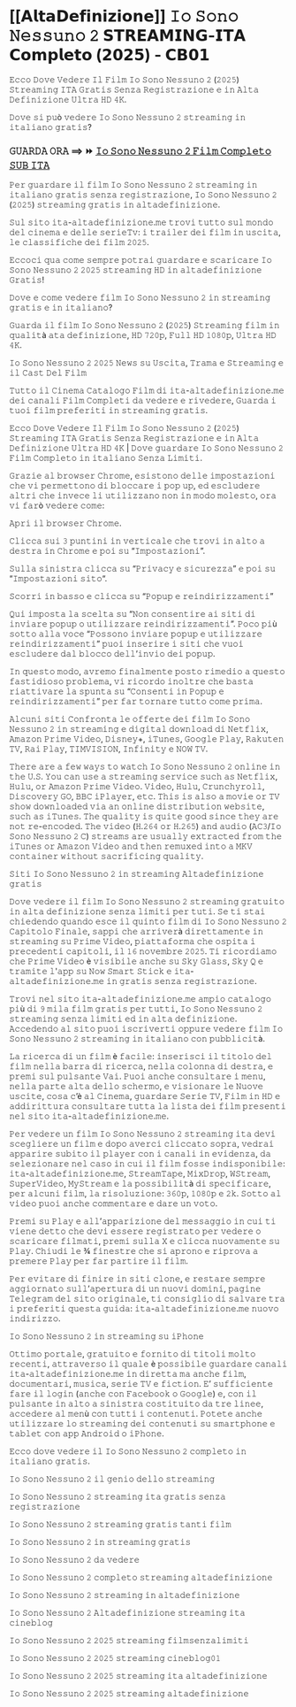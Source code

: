 # [[𝗔𝗹𝘁𝗮𝗗𝗲𝗳𝗶𝗻𝗶𝘇𝗶𝗼𝗻𝗲]] 𝙸𝚘 𝚂𝚘𝚗𝚘 𝙽𝚎𝚜𝚜𝚞𝚗𝚘 𝟸 𝗦𝗧𝗥𝗘𝗔𝗠𝗜𝗡𝗚-𝗜𝗧𝗔 𝗖𝗼𝗺𝗽𝗹𝗲𝘁𝗼 (𝟮𝟬𝟮𝟱) - 𝗖𝗕𝟬𝟭

𝙴𝚌𝚌𝚘 𝙳𝚘𝚟𝚎 𝚅𝚎𝚍𝚎𝚛𝚎 𝙸𝚕 𝙵𝚒𝚕𝚖 𝙸𝚘 𝚂𝚘𝚗𝚘 𝙽𝚎𝚜𝚜𝚞𝚗𝚘 𝟸 (𝟸𝟶𝟸𝟻) 𝚂𝚝𝚛𝚎𝚊𝚖𝚒𝚗𝚐 𝙸𝚃𝙰 𝙶𝚛𝚊𝚝𝚒𝚜 𝚂𝚎𝚗𝚣𝚊 𝚁𝚎𝚐𝚒𝚜𝚝𝚛𝚊𝚣𝚒𝚘𝚗𝚎 𝚎 𝚒𝚗 𝙰𝚕𝚝𝚊 𝙳𝚎𝚏𝚒𝚗𝚒𝚣𝚒𝚘𝚗𝚎 𝚄𝚕𝚝𝚛𝚊 𝙷𝙳 𝟺𝙺.

𝙳𝚘𝚟𝚎 𝚜𝚒 𝚙𝚞ò 𝚟𝚎𝚍𝚎𝚛𝚎 𝙸𝚘 𝚂𝚘𝚗𝚘 𝙽𝚎𝚜𝚜𝚞𝚗𝚘 𝟸 𝚜𝚝𝚛𝚎𝚊𝚖𝚒𝚗𝚐 𝚒𝚗 𝚒𝚝𝚊𝚕𝚒𝚊𝚗𝚘 𝚐𝚛𝚊𝚝𝚒𝚜?

### 𝙶𝚄𝙰𝚁𝙳𝙰 𝙾𝚁𝙰 ⟹ ⏩ [𝙸𝚘 𝚂𝚘𝚗𝚘 𝙽𝚎𝚜𝚜𝚞𝚗𝚘 𝟸 𝙵𝚒𝚕𝚖 𝙲𝚘𝚖𝚙𝚕𝚎𝚝𝚘 𝚂𝚄𝙱 𝙸𝚃𝙰](https://tinyurl.com/4e2mywe8)

𝙿𝚎𝚛 𝚐𝚞𝚊𝚛𝚍𝚊𝚛𝚎 𝚒𝚕 𝚏𝚒𝚕𝚖 𝙸𝚘 𝚂𝚘𝚗𝚘 𝙽𝚎𝚜𝚜𝚞𝚗𝚘 𝟸 𝚜𝚝𝚛𝚎𝚊𝚖𝚒𝚗𝚐 𝚒𝚗 𝚒𝚝𝚊𝚕𝚒𝚊𝚗𝚘 𝚐𝚛𝚊𝚝𝚒𝚜 𝚜𝚎𝚗𝚣𝚊 𝚛𝚎𝚐𝚒𝚜𝚝𝚛𝚊𝚣𝚒𝚘𝚗𝚎, 𝙸𝚘 𝚂𝚘𝚗𝚘 𝙽𝚎𝚜𝚜𝚞𝚗𝚘 𝟸 (𝟸𝟶𝟸𝟻) 𝚜𝚝𝚛𝚎𝚊𝚖𝚒𝚗𝚐 𝚐𝚛𝚊𝚝𝚒𝚜 𝚒𝚗 𝚊𝚕𝚝𝚊𝚍𝚎𝚏𝚒𝚗𝚒𝚣𝚒𝚘𝚗𝚎.

𝚂𝚞𝚕 𝚜𝚒𝚝𝚘 𝚒𝚝𝚊-𝚊𝚕𝚝𝚊𝚍𝚎𝚏𝚒𝚗𝚒𝚣𝚒𝚘𝚗𝚎.𝚖𝚎 𝚝𝚛𝚘𝚟𝚒 𝚝𝚞𝚝𝚝𝚘 𝚜𝚞𝚕 𝚖𝚘𝚗𝚍𝚘 𝚍𝚎𝚕 𝚌𝚒𝚗𝚎𝚖𝚊 𝚎 𝚍𝚎𝚕𝚕𝚎 𝚜𝚎𝚛𝚒𝚎𝚃𝚟: 𝚒 𝚝𝚛𝚊𝚒𝚕𝚎𝚛 𝚍𝚎𝚒 𝚏𝚒𝚕𝚖 𝚒𝚗 𝚞𝚜𝚌𝚒𝚝𝚊, 𝚕𝚎 𝚌𝚕𝚊𝚜𝚜𝚒𝚏𝚒𝚌𝚑𝚎 𝚍𝚎𝚒 𝚏𝚒𝚕𝚖 𝟸𝟶𝟸𝟻.

𝙴𝚌𝚌𝚘𝚌𝚒 𝚚𝚞𝚊 𝚌𝚘𝚖𝚎 𝚜𝚎𝚖𝚙𝚛𝚎 𝚙𝚘𝚝𝚛𝚊𝚒 𝚐𝚞𝚊𝚛𝚍𝚊𝚛𝚎 𝚎 𝚜𝚌𝚊𝚛𝚒𝚌𝚊𝚛𝚎 𝙸𝚘 𝚂𝚘𝚗𝚘 𝙽𝚎𝚜𝚜𝚞𝚗𝚘 𝟸 𝟸𝟶𝟸𝟻 𝚜𝚝𝚛𝚎𝚊𝚖𝚒𝚗𝚐 𝙷𝙳 𝚒𝚗 𝚊𝚕𝚝𝚊𝚍𝚎𝚏𝚒𝚗𝚒𝚣𝚒𝚘𝚗𝚎 𝙶𝚛𝚊𝚝𝚒𝚜!

𝙳𝚘𝚟𝚎 𝚎 𝚌𝚘𝚖𝚎 𝚟𝚎𝚍𝚎𝚛𝚎 𝚏𝚒𝚕𝚖 𝙸𝚘 𝚂𝚘𝚗𝚘 𝙽𝚎𝚜𝚜𝚞𝚗𝚘 𝟸 𝚒𝚗 𝚜𝚝𝚛𝚎𝚊𝚖𝚒𝚗𝚐 𝚐𝚛𝚊𝚝𝚒𝚜 𝚎 𝚒𝚗 𝚒𝚝𝚊𝚕𝚒𝚊𝚗𝚘?

𝙶𝚞𝚊𝚛𝚍𝚊 𝚒𝚕 𝚏𝚒𝚕𝚖 𝙸𝚘 𝚂𝚘𝚗𝚘 𝙽𝚎𝚜𝚜𝚞𝚗𝚘 𝟸 (𝟸𝟶𝟸𝟻) 𝚂𝚝𝚛𝚎𝚊𝚖𝚒𝚗𝚐 𝚏𝚒𝚕𝚖 𝚒𝚗 𝚚𝚞𝚊𝚕𝚒𝚝à 𝚊𝚝𝚊 𝚍𝚎𝚏𝚒𝚗𝚒𝚣𝚒𝚘𝚗𝚎, 𝙷𝙳 𝟽𝟸𝟶𝚙, 𝙵𝚞𝚕𝚕 𝙷𝙳 𝟷𝟶𝟾𝟶𝚙, 𝚄𝚕𝚝𝚛𝚊 𝙷𝙳 𝟺𝙺.

𝙸𝚘 𝚂𝚘𝚗𝚘 𝙽𝚎𝚜𝚜𝚞𝚗𝚘 𝟸 𝟸𝟶𝟸𝟻 𝙽𝚎𝚠𝚜 𝚜𝚞 𝚄𝚜𝚌𝚒𝚝𝚊, 𝚃𝚛𝚊𝚖𝚊 𝚎 𝚂𝚝𝚛𝚎𝚊𝚖𝚒𝚗𝚐 𝚎 𝚒𝚕 𝙲𝚊𝚜𝚝 𝙳𝚎𝚕 𝙵𝚒𝚕𝚖

𝚃𝚞𝚝𝚝𝚘 𝚒𝚕 𝙲𝚒𝚗𝚎𝚖𝚊 𝙲𝚊𝚝𝚊𝚕𝚘𝚐𝚘 𝙵𝚒𝚕𝚖 𝚍𝚒 𝚒𝚝𝚊-𝚊𝚕𝚝𝚊𝚍𝚎𝚏𝚒𝚗𝚒𝚣𝚒𝚘𝚗𝚎.𝚖𝚎 𝚍𝚎𝚒 𝚌𝚊𝚗𝚊𝚕𝚒 𝙵𝚒𝚕𝚖 𝙲𝚘𝚖𝚙𝚕𝚎𝚝𝚒 𝚍𝚊 𝚟𝚎𝚍𝚎𝚛𝚎 𝚎 𝚛𝚒𝚟𝚎𝚍𝚎𝚛𝚎, 𝙶𝚞𝚊𝚛𝚍𝚊 𝚒 𝚝𝚞𝚘𝚒 𝚏𝚒𝚕𝚖 𝚙𝚛𝚎𝚏𝚎𝚛𝚒𝚝𝚒 𝚒𝚗 𝚜𝚝𝚛𝚎𝚊𝚖𝚒𝚗𝚐 𝚐𝚛𝚊𝚝𝚒𝚜.

𝙴𝚌𝚌𝚘 𝙳𝚘𝚟𝚎 𝚅𝚎𝚍𝚎𝚛𝚎 𝙸𝚕 𝙵𝚒𝚕𝚖 𝙸𝚘 𝚂𝚘𝚗𝚘 𝙽𝚎𝚜𝚜𝚞𝚗𝚘 𝟸 (𝟸𝟶𝟸𝟻) 𝚂𝚝𝚛𝚎𝚊𝚖𝚒𝚗𝚐 𝙸𝚃𝙰 𝙶𝚛𝚊𝚝𝚒𝚜 𝚂𝚎𝚗𝚣𝚊 𝚁𝚎𝚐𝚒𝚜𝚝𝚛𝚊𝚣𝚒𝚘𝚗𝚎 𝚎 𝚒𝚗 𝙰𝚕𝚝𝚊 𝙳𝚎𝚏𝚒𝚗𝚒𝚣𝚒𝚘𝚗𝚎 𝚄𝚕𝚝𝚛𝚊 𝙷𝙳 𝟺𝙺 | 𝙳𝚘𝚟𝚎 𝚐𝚞𝚊𝚛𝚍𝚊𝚛𝚎 𝙸𝚘 𝚂𝚘𝚗𝚘 𝙽𝚎𝚜𝚜𝚞𝚗𝚘 𝟸 𝙵𝚒𝚕𝚖 𝙲𝚘𝚖𝚙𝚕𝚎𝚝𝚘 𝚒𝚗 𝚒𝚝𝚊𝚕𝚒𝚊𝚗𝚘 𝚂𝚎𝚗𝚣𝚊 𝙻𝚒𝚖𝚒𝚝𝚒.

𝙶𝚛𝚊𝚣𝚒𝚎 𝚊𝚕 𝚋𝚛𝚘𝚠𝚜𝚎𝚛 𝙲𝚑𝚛𝚘𝚖𝚎, 𝚎𝚜𝚒𝚜𝚝𝚘𝚗𝚘 𝚍𝚎𝚕𝚕𝚎 𝚒𝚖𝚙𝚘𝚜𝚝𝚊𝚣𝚒𝚘𝚗𝚒 𝚌𝚑𝚎 𝚟𝚒 𝚙𝚎𝚛𝚖𝚎𝚝𝚝𝚘𝚗𝚘 𝚍𝚒 𝚋𝚕𝚘𝚌𝚌𝚊𝚛𝚎 𝚒 𝚙𝚘𝚙 𝚞𝚙, 𝚎𝚍 𝚎𝚜𝚌𝚕𝚞𝚍𝚎𝚛𝚎 𝚊𝚕𝚝𝚛𝚒 𝚌𝚑𝚎 𝚒𝚗𝚟𝚎𝚌𝚎 𝚕𝚒 𝚞𝚝𝚒𝚕𝚒𝚣𝚣𝚊𝚗𝚘 𝚗𝚘𝚗 𝚒𝚗 𝚖𝚘𝚍𝚘 𝚖𝚘𝚕𝚎𝚜𝚝𝚘, 𝚘𝚛𝚊 𝚟𝚒 𝚏𝚊𝚛ò 𝚟𝚎𝚍𝚎𝚛𝚎 𝚌𝚘𝚖𝚎:

𝙰𝚙𝚛𝚒 𝚒𝚕 𝚋𝚛𝚘𝚠𝚜𝚎𝚛 𝙲𝚑𝚛𝚘𝚖𝚎.

𝙲𝚕𝚒𝚌𝚌𝚊 𝚜𝚞𝚒 𝟹 𝚙𝚞𝚗𝚝𝚒𝚗𝚒 𝚒𝚗 𝚟𝚎𝚛𝚝𝚒𝚌𝚊𝚕𝚎 𝚌𝚑𝚎 𝚝𝚛𝚘𝚟𝚒 𝚒𝚗 𝚊𝚕𝚝𝚘 𝚊 𝚍𝚎𝚜𝚝𝚛𝚊 𝚒𝚗 𝙲𝚑𝚛𝚘𝚖𝚎 𝚎 𝚙𝚘𝚒 𝚜𝚞 “𝙸𝚖𝚙𝚘𝚜𝚝𝚊𝚣𝚒𝚘𝚗𝚒”.

𝚂𝚞𝚕𝚕𝚊 𝚜𝚒𝚗𝚒𝚜𝚝𝚛𝚊 𝚌𝚕𝚒𝚌𝚌𝚊 𝚜𝚞 “𝙿𝚛𝚒𝚟𝚊𝚌𝚢 𝚎 𝚜𝚒𝚌𝚞𝚛𝚎𝚣𝚣𝚊” 𝚎 𝚙𝚘𝚒 𝚜𝚞 “𝙸𝚖𝚙𝚘𝚜𝚝𝚊𝚣𝚒𝚘𝚗𝚒 𝚜𝚒𝚝𝚘“.

𝚂𝚌𝚘𝚛𝚛𝚒 𝚒𝚗 𝚋𝚊𝚜𝚜𝚘 𝚎 𝚌𝚕𝚒𝚌𝚌𝚊 𝚜𝚞 “𝙿𝚘𝚙𝚞𝚙 𝚎 𝚛𝚎𝚒𝚗𝚍𝚒𝚛𝚒𝚣𝚣𝚊𝚖𝚎𝚗𝚝𝚒”

𝚀𝚞𝚒 𝚒𝚖𝚙𝚘𝚜𝚝𝚊 𝚕𝚊 𝚜𝚌𝚎𝚕𝚝𝚊 𝚜𝚞 “𝙽𝚘𝚗 𝚌𝚘𝚗𝚜𝚎𝚗𝚝𝚒𝚛𝚎 𝚊𝚒 𝚜𝚒𝚝𝚒 𝚍𝚒 𝚒𝚗𝚟𝚒𝚊𝚛𝚎 𝚙𝚘𝚙𝚞𝚙 𝚘 𝚞𝚝𝚒𝚕𝚒𝚣𝚣𝚊𝚛𝚎 𝚛𝚎𝚒𝚗𝚍𝚒𝚛𝚒𝚣𝚣𝚊𝚖𝚎𝚗𝚝𝚒”. 𝙿𝚘𝚌𝚘 𝚙𝚒ù 𝚜𝚘𝚝𝚝𝚘 𝚊𝚕𝚕𝚊 𝚟𝚘𝚌𝚎 “𝙿𝚘𝚜𝚜𝚘𝚗𝚘 𝚒𝚗𝚟𝚒𝚊𝚛𝚎 𝚙𝚘𝚙𝚞𝚙 𝚎 𝚞𝚝𝚒𝚕𝚒𝚣𝚣𝚊𝚛𝚎 𝚛𝚎𝚒𝚗𝚍𝚒𝚛𝚒𝚣𝚣𝚊𝚖𝚎𝚗𝚝𝚒” 𝚙𝚞𝚘𝚒 𝚒𝚗𝚜𝚎𝚛𝚒𝚛𝚎 𝚒 𝚜𝚒𝚝𝚒 𝚌𝚑𝚎 𝚟𝚞𝚘𝚒 𝚎𝚜𝚌𝚕𝚞𝚍𝚎𝚛𝚎 𝚍𝚊𝚕 𝚋𝚕𝚘𝚌𝚌𝚘 𝚍𝚎𝚕𝚕’𝚒𝚗𝚟𝚒𝚘 𝚍𝚎𝚒 𝚙𝚘𝚙𝚞𝚙.

𝙸𝚗 𝚚𝚞𝚎𝚜𝚝𝚘 𝚖𝚘𝚍𝚘, 𝚊𝚟𝚛𝚎𝚖𝚘 𝚏𝚒𝚗𝚊𝚕𝚖𝚎𝚗𝚝𝚎 𝚙𝚘𝚜𝚝𝚘 𝚛𝚒𝚖𝚎𝚍𝚒𝚘 𝚊 𝚚𝚞𝚎𝚜𝚝𝚘 𝚏𝚊𝚜𝚝𝚒𝚍𝚒𝚘𝚜𝚘 𝚙𝚛𝚘𝚋𝚕𝚎𝚖𝚊, 𝚟𝚒 𝚛𝚒𝚌𝚘𝚛𝚍𝚘 𝚒𝚗𝚘𝚕𝚝𝚛𝚎 𝚌𝚑𝚎 𝚋𝚊𝚜𝚝𝚊 𝚛𝚒𝚊𝚝𝚝𝚒𝚟𝚊𝚛𝚎 𝚕𝚊 𝚜𝚙𝚞𝚗𝚝𝚊 𝚜𝚞 “𝙲𝚘𝚗𝚜𝚎𝚗𝚝𝚒 𝚒𝚗 𝙿𝚘𝚙𝚞𝚙 𝚎 𝚛𝚎𝚒𝚗𝚍𝚒𝚛𝚒𝚣𝚣𝚊𝚖𝚎𝚗𝚝𝚒” 𝚙𝚎𝚛 𝚏𝚊𝚛 𝚝𝚘𝚛𝚗𝚊𝚛𝚎 𝚝𝚞𝚝𝚝𝚘 𝚌𝚘𝚖𝚎 𝚙𝚛𝚒𝚖𝚊.

𝙰𝚕𝚌𝚞𝚗𝚒 𝚜𝚒𝚝𝚒 𝙲𝚘𝚗𝚏𝚛𝚘𝚗𝚝𝚊 𝚕𝚎 𝚘𝚏𝚏𝚎𝚛𝚝𝚎 𝚍𝚎𝚒 𝚏𝚒𝚕𝚖 𝙸𝚘 𝚂𝚘𝚗𝚘 𝙽𝚎𝚜𝚜𝚞𝚗𝚘 𝟸 𝚒𝚗 𝚜𝚝𝚛𝚎𝚊𝚖𝚒𝚗𝚐 𝚎 𝚍𝚒𝚐𝚒𝚝𝚊𝚕 𝚍𝚘𝚠𝚗𝚕𝚘𝚊𝚍 𝚍𝚒 𝙽𝚎𝚝𝚏𝚕𝚒𝚡, 𝙰𝚖𝚊𝚣𝚘𝚗 𝙿𝚛𝚒𝚖𝚎 𝚅𝚒𝚍𝚎𝚘, 𝙳𝚒𝚜𝚗𝚎𝚢+, 𝚒𝚃𝚞𝚗𝚎𝚜, 𝙶𝚘𝚘𝚐𝚕𝚎 𝙿𝚕𝚊𝚢, 𝚁𝚊𝚔𝚞𝚝𝚎𝚗 𝚃𝚅, 𝚁𝚊𝚒 𝙿𝚕𝚊𝚢, 𝚃𝙸𝙼𝚅𝙸𝚂𝙸𝙾𝙽, 𝙸𝚗𝚏𝚒𝚗𝚒𝚝𝚢 𝚎 𝙽𝙾𝚆 𝚃𝚅.

𝚃𝚑𝚎𝚛𝚎 𝚊𝚛𝚎 𝚊 𝚏𝚎𝚠 𝚠𝚊𝚢𝚜 𝚝𝚘 𝚠𝚊𝚝𝚌𝚑 𝙸𝚘 𝚂𝚘𝚗𝚘 𝙽𝚎𝚜𝚜𝚞𝚗𝚘 𝟸 𝚘𝚗𝚕𝚒𝚗𝚎 𝚒𝚗 𝚝𝚑𝚎 𝚄.𝚂. 𝚈𝚘𝚞 𝚌𝚊𝚗 𝚞𝚜𝚎 𝚊 𝚜𝚝𝚛𝚎𝚊𝚖𝚒𝚗𝚐 𝚜𝚎𝚛𝚟𝚒𝚌𝚎 𝚜𝚞𝚌𝚑 𝚊𝚜 𝙽𝚎𝚝𝚏𝚕𝚒𝚡, 𝙷𝚞𝚕𝚞, 𝚘𝚛 𝙰𝚖𝚊𝚣𝚘𝚗 𝙿𝚛𝚒𝚖𝚎 𝚅𝚒𝚍𝚎𝚘. 𝚅𝚒𝚍𝚎𝚘, 𝙷𝚞𝚕𝚞, 𝙲𝚛𝚞𝚗𝚌𝚑𝚢𝚛𝚘𝚕𝚕, 𝙳𝚒𝚜𝚌𝚘𝚟𝚎𝚛𝚢 𝙶𝙾, 𝙱𝙱𝙲 𝚒𝙿𝚕𝚊𝚢𝚎𝚛, 𝚎𝚝𝚌. 𝚃𝚑𝚒𝚜 𝚒𝚜 𝚊𝚕𝚜𝚘 𝚊 𝚖𝚘𝚟𝚒𝚎 𝚘𝚛 𝚃𝚅 𝚜𝚑𝚘𝚠 𝚍𝚘𝚠𝚗𝚕𝚘𝚊𝚍𝚎𝚍 𝚟𝚒𝚊 𝚊𝚗 𝚘𝚗𝚕𝚒𝚗𝚎 𝚍𝚒𝚜𝚝𝚛𝚒𝚋𝚞𝚝𝚒𝚘𝚗 𝚠𝚎𝚋𝚜𝚒𝚝𝚎, 𝚜𝚞𝚌𝚑 𝚊𝚜 𝚒𝚃𝚞𝚗𝚎𝚜. 𝚃𝚑𝚎 𝚚𝚞𝚊𝚕𝚒𝚝𝚢 𝚒𝚜 𝚚𝚞𝚒𝚝𝚎 𝚐𝚘𝚘𝚍 𝚜𝚒𝚗𝚌𝚎 𝚝𝚑𝚎𝚢 𝚊𝚛𝚎 𝚗𝚘𝚝 𝚛𝚎-𝚎𝚗𝚌𝚘𝚍𝚎𝚍. 𝚃𝚑𝚎 𝚟𝚒𝚍𝚎𝚘 (𝙷.𝟸𝟼𝟺 𝚘𝚛 𝙷.𝟸𝟼𝟻) 𝚊𝚗𝚍 𝚊𝚞𝚍𝚒𝚘 (𝙰𝙲𝟹/𝙸𝚘 𝚂𝚘𝚗𝚘 𝙽𝚎𝚜𝚜𝚞𝚗𝚘 𝟸 𝙲) 𝚜𝚝𝚛𝚎𝚊𝚖𝚜 𝚊𝚛𝚎 𝚞𝚜𝚞𝚊𝚕𝚕𝚢 𝚎𝚡𝚝𝚛𝚊𝚌𝚝𝚎𝚍 𝚏𝚛𝚘𝚖 𝚝𝚑𝚎 𝚒𝚃𝚞𝚗𝚎𝚜 𝚘𝚛 𝙰𝚖𝚊𝚣𝚘𝚗 𝚅𝚒𝚍𝚎𝚘 𝚊𝚗𝚍 𝚝𝚑𝚎𝚗 𝚛𝚎𝚖𝚞𝚡𝚎𝚍 𝚒𝚗𝚝𝚘 𝚊 𝙼𝙺𝚅 𝚌𝚘𝚗𝚝𝚊𝚒𝚗𝚎𝚛 𝚠𝚒𝚝𝚑𝚘𝚞𝚝 𝚜𝚊𝚌𝚛𝚒𝚏𝚒𝚌𝚒𝚗𝚐 𝚚𝚞𝚊𝚕𝚒𝚝𝚢.

𝚂𝚒𝚝𝚒 𝙸𝚘 𝚂𝚘𝚗𝚘 𝙽𝚎𝚜𝚜𝚞𝚗𝚘 𝟸 𝚒𝚗 𝚜𝚝𝚛𝚎𝚊𝚖𝚒𝚗𝚐 𝙰𝚕𝚝𝚊𝚍𝚎𝚏𝚒𝚗𝚒𝚣𝚒𝚘𝚗𝚎 𝚐𝚛𝚊𝚝𝚒𝚜

𝙳𝚘𝚟𝚎 𝚟𝚎𝚍𝚎𝚛𝚎 𝚒𝚕 𝚏𝚒𝚕𝚖 𝙸𝚘 𝚂𝚘𝚗𝚘 𝙽𝚎𝚜𝚜𝚞𝚗𝚘 𝟸 𝚜𝚝𝚛𝚎𝚊𝚖𝚒𝚗𝚐 𝚐𝚛𝚊𝚝𝚞𝚒𝚝𝚘 𝚒𝚗 𝚊𝚕𝚝𝚊 𝚍𝚎𝚏𝚒𝚗𝚒𝚣𝚒𝚘𝚗𝚎 𝚜𝚎𝚗𝚣𝚊 𝚕𝚒𝚖𝚒𝚝𝚒 𝚙𝚎𝚛 𝚝𝚞𝚝𝚒. 𝚂𝚎 𝚝𝚒 𝚜𝚝𝚊𝚒 𝚌𝚑𝚒𝚎𝚍𝚎𝚗𝚍𝚘 𝚚𝚞𝚊𝚗𝚍𝚘 𝚎𝚜𝚌𝚎 𝚒𝚕 𝚚𝚞𝚒𝚗𝚝𝚘 𝚏𝚒𝚕𝚖 𝚍𝚒 𝙸𝚘 𝚂𝚘𝚗𝚘 𝙽𝚎𝚜𝚜𝚞𝚗𝚘 𝟸 𝙲𝚊𝚙𝚒𝚝𝚘𝚕𝚘 𝙵𝚒𝚗𝚊𝚕𝚎, 𝚜𝚊𝚙𝚙𝚒 𝚌𝚑𝚎 𝚊𝚛𝚛𝚒𝚟𝚎𝚛à 𝚍𝚒𝚛𝚎𝚝𝚝𝚊𝚖𝚎𝚗𝚝𝚎 𝚒𝚗 𝚜𝚝𝚛𝚎𝚊𝚖𝚒𝚗𝚐 𝚜𝚞 𝙿𝚛𝚒𝚖𝚎 𝚅𝚒𝚍𝚎𝚘, 𝚙𝚒𝚊𝚝𝚝𝚊𝚏𝚘𝚛𝚖𝚊 𝚌𝚑𝚎 𝚘𝚜𝚙𝚒𝚝𝚊 𝚒 𝚙𝚛𝚎𝚌𝚎𝚍𝚎𝚗𝚝𝚒 𝚌𝚊𝚙𝚒𝚝𝚘𝚕𝚒, 𝚒𝚕 𝟷𝟼 𝚗𝚘𝚟𝚎𝚖𝚋𝚛𝚎 𝟸𝟶𝟸𝟻. 𝚃𝚒 𝚛𝚒𝚌𝚘𝚛𝚍𝚒𝚊𝚖𝚘 𝚌𝚑𝚎 𝙿𝚛𝚒𝚖𝚎 𝚅𝚒𝚍𝚎𝚘 è 𝚟𝚒𝚜𝚒𝚋𝚒𝚕𝚎 𝚊𝚗𝚌𝚑𝚎 𝚜𝚞 𝚂𝚔𝚢 𝙶𝚕𝚊𝚜𝚜, 𝚂𝚔𝚢 𝚀 𝚎 𝚝𝚛𝚊𝚖𝚒𝚝𝚎 𝚕'𝚊𝚙𝚙 𝚜𝚞 𝙽𝚘𝚠 𝚂𝚖𝚊𝚛𝚝 𝚂𝚝𝚒𝚌𝚔 𝚎 𝚒𝚝𝚊-𝚊𝚕𝚝𝚊𝚍𝚎𝚏𝚒𝚗𝚒𝚣𝚒𝚘𝚗𝚎.𝚖𝚎 𝚒𝚗 𝚐𝚛𝚊𝚝𝚒𝚜 𝚜𝚎𝚗𝚣𝚊 𝚛𝚎𝚐𝚒𝚜𝚝𝚛𝚊𝚣𝚒𝚘𝚗𝚎.

𝚃𝚛𝚘𝚟𝚒 𝚗𝚎𝚕 𝚜𝚒𝚝𝚘 𝚒𝚝𝚊-𝚊𝚕𝚝𝚊𝚍𝚎𝚏𝚒𝚗𝚒𝚣𝚒𝚘𝚗𝚎.𝚖𝚎 𝚊𝚖𝚙𝚒𝚘 𝚌𝚊𝚝𝚊𝚕𝚘𝚐𝚘 𝚙𝚒ù 𝚍𝚒 𝟿 𝚖𝚒𝚕𝚊 𝚏𝚒𝚕𝚖 𝚐𝚛𝚊𝚝𝚒𝚜 𝚙𝚎𝚛 𝚝𝚞𝚝𝚝𝚒, 𝙸𝚘 𝚂𝚘𝚗𝚘 𝙽𝚎𝚜𝚜𝚞𝚗𝚘 𝟸 𝚜𝚝𝚛𝚎𝚊𝚖𝚒𝚗𝚐 𝚜𝚎𝚗𝚣𝚊 𝚕𝚒𝚖𝚒𝚝𝚒 𝚎𝚍 𝚒𝚗 𝚊𝚕𝚝𝚊 𝚍𝚎𝚏𝚒𝚗𝚒𝚣𝚒𝚘𝚗𝚎. 𝙰𝚌𝚌𝚎𝚍𝚎𝚗𝚍𝚘 𝚊𝚕 𝚜𝚒𝚝𝚘 𝚙𝚞𝚘𝚒 𝚒𝚜𝚌𝚛𝚒𝚟𝚎𝚛𝚝𝚒 𝚘𝚙𝚙𝚞𝚛𝚎 𝚟𝚎𝚍𝚎𝚛𝚎 𝚏𝚒𝚕𝚖 𝙸𝚘 𝚂𝚘𝚗𝚘 𝙽𝚎𝚜𝚜𝚞𝚗𝚘 𝟸 𝚜𝚝𝚛𝚎𝚊𝚖𝚒𝚗𝚐 𝚒𝚗 𝚒𝚝𝚊𝚕𝚒𝚊𝚗𝚘 𝚌𝚘𝚗 𝚙𝚞𝚋𝚋𝚕𝚒𝚌𝚒𝚝à.

𝙻𝚊 𝚛𝚒𝚌𝚎𝚛𝚌𝚊 𝚍𝚒 𝚞𝚗 𝚏𝚒𝚕𝚖 è 𝚏𝚊𝚌𝚒𝚕𝚎: 𝚒𝚗𝚜𝚎𝚛𝚒𝚜𝚌𝚒 𝚒𝚕 𝚝𝚒𝚝𝚘𝚕𝚘 𝚍𝚎𝚕 𝚏𝚒𝚕𝚖 𝚗𝚎𝚕𝚕𝚊 𝚋𝚊𝚛𝚛𝚊 𝚍𝚒 𝚛𝚒𝚌𝚎𝚛𝚌𝚊, 𝚗𝚎𝚕𝚕𝚊 𝚌𝚘𝚕𝚘𝚗𝚗𝚊 𝚍𝚒 𝚍𝚎𝚜𝚝𝚛𝚊, 𝚎 𝚙𝚛𝚎𝚖𝚒 𝚜𝚞𝚕 𝚙𝚞𝚕𝚜𝚊𝚗𝚝𝚎 𝚅𝚊𝚒. 𝙿𝚞𝚘𝚒 𝚊𝚗𝚌𝚑𝚎 𝚌𝚘𝚗𝚜𝚞𝚕𝚝𝚊𝚛𝚎 𝚒 𝚖𝚎𝚗𝚞, 𝚗𝚎𝚕𝚕𝚊 𝚙𝚊𝚛𝚝𝚎 𝚊𝚕𝚝𝚊 𝚍𝚎𝚕𝚕𝚘 𝚜𝚌𝚑𝚎𝚛𝚖𝚘, 𝚎 𝚟𝚒𝚜𝚒𝚘𝚗𝚊𝚛𝚎 𝚕𝚎 𝙽𝚞𝚘𝚟𝚎 𝚞𝚜𝚌𝚒𝚝𝚎, 𝚌𝚘𝚜𝚊 𝚌’è 𝚊𝚕 𝙲𝚒𝚗𝚎𝚖𝚊, 𝚐𝚞𝚊𝚛𝚍𝚊𝚛𝚎 𝚂𝚎𝚛𝚒𝚎 𝚃𝚅, 𝙵𝚒𝚕𝚖 𝚒𝚗 𝙷𝙳 𝚎 𝚊𝚍𝚍𝚒𝚛𝚒𝚝𝚝𝚞𝚛𝚊 𝚌𝚘𝚗𝚜𝚞𝚕𝚝𝚊𝚛𝚎 𝚝𝚞𝚝𝚝𝚊 𝚕𝚊 𝚕𝚒𝚜𝚝𝚊 𝚍𝚎𝚒 𝚏𝚒𝚕𝚖 𝚙𝚛𝚎𝚜𝚎𝚗𝚝𝚒 𝚗𝚎𝚕 𝚜𝚒𝚝𝚘 𝚒𝚝𝚊-𝚊𝚕𝚝𝚊𝚍𝚎𝚏𝚒𝚗𝚒𝚣𝚒𝚘𝚗𝚎.𝚖𝚎.

𝙿𝚎𝚛 𝚟𝚎𝚍𝚎𝚛𝚎 𝚞𝚗 𝚏𝚒𝚕𝚖 𝙸𝚘 𝚂𝚘𝚗𝚘 𝙽𝚎𝚜𝚜𝚞𝚗𝚘 𝟸 𝚜𝚝𝚛𝚎𝚊𝚖𝚒𝚗𝚐 𝚒𝚝𝚊 𝚍𝚎𝚟𝚒 𝚜𝚌𝚎𝚐𝚕𝚒𝚎𝚛𝚎 𝚞𝚗 𝚏𝚒𝚕𝚖 𝚎 𝚍𝚘𝚙𝚘 𝚊𝚟𝚎𝚛𝚌𝚒 𝚌𝚕𝚒𝚌𝚌𝚊𝚝𝚘 𝚜𝚘𝚙𝚛𝚊, 𝚟𝚎𝚍𝚛𝚊𝚒 𝚊𝚙𝚙𝚊𝚛𝚒𝚛𝚎 𝚜𝚞𝚋𝚒𝚝𝚘 𝚒𝚕 𝚙𝚕𝚊𝚢𝚎𝚛 𝚌𝚘𝚗 𝚒 𝚌𝚊𝚗𝚊𝚕𝚒 𝚒𝚗 𝚎𝚟𝚒𝚍𝚎𝚗𝚣𝚊, 𝚍𝚊 𝚜𝚎𝚕𝚎𝚣𝚒𝚘𝚗𝚊𝚛𝚎 𝚗𝚎𝚕 𝚌𝚊𝚜𝚘 𝚒𝚗 𝚌𝚞𝚒 𝚒𝚕 𝚏𝚒𝚕𝚖 𝚏𝚘𝚜𝚜𝚎 𝚒𝚗𝚍𝚒𝚜𝚙𝚘𝚗𝚒𝚋𝚒𝚕𝚎: 𝚒𝚝𝚊-𝚊𝚕𝚝𝚊𝚍𝚎𝚏𝚒𝚗𝚒𝚣𝚒𝚘𝚗𝚎.𝚖𝚎, 𝚂𝚝𝚛𝚎𝚊𝚖𝚃𝚊𝚙𝚎, 𝙼𝚒𝚡𝙳𝚛𝚘𝚙, 𝚆𝚂𝚝𝚛𝚎𝚊𝚖, 𝚂𝚞𝚙𝚎𝚛𝚅𝚒𝚍𝚎𝚘, 𝙼𝚢𝚂𝚝𝚛𝚎𝚊𝚖 𝚎 𝚕𝚊 𝚙𝚘𝚜𝚜𝚒𝚋𝚒𝚕𝚒𝚝à 𝚍𝚒 𝚜𝚙𝚎𝚌𝚒𝚏𝚒𝚌𝚊𝚛𝚎, 𝚙𝚎𝚛 𝚊𝚕𝚌𝚞𝚗𝚒 𝚏𝚒𝚕𝚖, 𝚕𝚊 𝚛𝚒𝚜𝚘𝚕𝚞𝚣𝚒𝚘𝚗𝚎: 𝟹𝟼𝟶𝚙, 𝟷𝟶𝟾𝟶𝚙 𝚎 𝟸𝚔. 𝚂𝚘𝚝𝚝𝚘 𝚊𝚕 𝚟𝚒𝚍𝚎𝚘 𝚙𝚞𝚘𝚒 𝚊𝚗𝚌𝚑𝚎 𝚌𝚘𝚖𝚖𝚎𝚗𝚝𝚊𝚛𝚎 𝚎 𝚍𝚊𝚛𝚎 𝚞𝚗 𝚟𝚘𝚝𝚘.

𝙿𝚛𝚎𝚖𝚒 𝚜𝚞 𝙿𝚕𝚊𝚢 𝚎 𝚊𝚕𝚕’𝚊𝚙𝚙𝚊𝚛𝚒𝚣𝚒𝚘𝚗𝚎 𝚍𝚎𝚕 𝚖𝚎𝚜𝚜𝚊𝚐𝚐𝚒𝚘 𝚒𝚗 𝚌𝚞𝚒 𝚝𝚒 𝚟𝚒𝚎𝚗𝚎 𝚍𝚎𝚝𝚝𝚘 𝚌𝚑𝚎 𝚍𝚎𝚟𝚒 𝚎𝚜𝚜𝚎𝚛𝚎 𝚛𝚎𝚐𝚒𝚜𝚝𝚛𝚊𝚝𝚘 𝚙𝚎𝚛 𝚟𝚎𝚍𝚎𝚛𝚎 𝚘 𝚜𝚌𝚊𝚛𝚒𝚌𝚊𝚛𝚎 𝚏𝚒𝚕𝚖𝚊𝚝𝚒, 𝚙𝚛𝚎𝚖𝚒 𝚜𝚞𝚕𝚕𝚊 𝚇 𝚎 𝚌𝚕𝚒𝚌𝚌𝚊 𝚗𝚞𝚘𝚟𝚊𝚖𝚎𝚗𝚝𝚎 𝚜𝚞 𝙿𝚕𝚊𝚢. 𝙲𝚑𝚒𝚞𝚍𝚒 𝚕𝚎 ¾ 𝚏𝚒𝚗𝚎𝚜𝚝𝚛𝚎 𝚌𝚑𝚎 𝚜𝚒 𝚊𝚙𝚛𝚘𝚗𝚘 𝚎 𝚛𝚒𝚙𝚛𝚘𝚟𝚊 𝚊 𝚙𝚛𝚎𝚖𝚎𝚛𝚎 𝙿𝚕𝚊𝚢 𝚙𝚎𝚛 𝚏𝚊𝚛 𝚙𝚊𝚛𝚝𝚒𝚛𝚎 𝚒𝚕 𝚏𝚒𝚕𝚖.

𝙿𝚎𝚛 𝚎𝚟𝚒𝚝𝚊𝚛𝚎 𝚍𝚒 𝚏𝚒𝚗𝚒𝚛𝚎 𝚒𝚗 𝚜𝚒𝚝𝚒 𝚌𝚕𝚘𝚗𝚎, 𝚎 𝚛𝚎𝚜𝚝𝚊𝚛𝚎 𝚜𝚎𝚖𝚙𝚛𝚎 𝚊𝚐𝚐𝚒𝚘𝚛𝚗𝚊𝚝𝚘 𝚜𝚞𝚕𝚕’𝚊𝚙𝚎𝚛𝚝𝚞𝚛𝚊 𝚍𝚒 𝚞𝚗 𝚗𝚞𝚘𝚟𝚒 𝚍𝚘𝚖𝚒𝚗𝚒, 𝚙𝚊𝚐𝚒𝚗𝚎 𝚃𝚎𝚕𝚎𝚐𝚛𝚊𝚖 𝚍𝚎𝚕 𝚜𝚒𝚝𝚘 𝚘𝚛𝚒𝚐𝚒𝚗𝚊𝚕𝚎, 𝚝𝚒 𝚌𝚘𝚗𝚜𝚒𝚐𝚕𝚒𝚘 𝚍𝚒 𝚜𝚊𝚕𝚟𝚊𝚛𝚎 𝚝𝚛𝚊 𝚒 𝚙𝚛𝚎𝚏𝚎𝚛𝚒𝚝𝚒 𝚚𝚞𝚎𝚜𝚝𝚊 𝚐𝚞𝚒𝚍𝚊: 𝚒𝚝𝚊-𝚊𝚕𝚝𝚊𝚍𝚎𝚏𝚒𝚗𝚒𝚣𝚒𝚘𝚗𝚎.𝚖𝚎 𝚗𝚞𝚘𝚟𝚘 𝚒𝚗𝚍𝚒𝚛𝚒𝚣𝚣𝚘.

𝙸𝚘 𝚂𝚘𝚗𝚘 𝙽𝚎𝚜𝚜𝚞𝚗𝚘 𝟸 𝚒𝚗 𝚜𝚝𝚛𝚎𝚊𝚖𝚒𝚗𝚐 𝚜𝚞 𝚒𝙿𝚑𝚘𝚗𝚎

𝙾𝚝𝚝𝚒𝚖𝚘 𝚙𝚘𝚛𝚝𝚊𝚕𝚎, 𝚐𝚛𝚊𝚝𝚞𝚒𝚝𝚘 𝚎 𝚏𝚘𝚛𝚗𝚒𝚝𝚘 𝚍𝚒 𝚝𝚒𝚝𝚘𝚕𝚒 𝚖𝚘𝚕𝚝𝚘 𝚛𝚎𝚌𝚎𝚗𝚝𝚒, 𝚊𝚝𝚝𝚛𝚊𝚟𝚎𝚛𝚜𝚘 𝚒𝚕 𝚚𝚞𝚊𝚕𝚎 è 𝚙𝚘𝚜𝚜𝚒𝚋𝚒𝚕𝚎 𝚐𝚞𝚊𝚛𝚍𝚊𝚛𝚎 𝚌𝚊𝚗𝚊𝚕𝚒 𝚒𝚝𝚊-𝚊𝚕𝚝𝚊𝚍𝚎𝚏𝚒𝚗𝚒𝚣𝚒𝚘𝚗𝚎.𝚖𝚎 𝚒𝚗 𝚍𝚒𝚛𝚎𝚝𝚝𝚊 𝚖𝚊 𝚊𝚗𝚌𝚑𝚎 𝚏𝚒𝚕𝚖, 𝚍𝚘𝚌𝚞𝚖𝚎𝚗𝚝𝚊𝚛𝚒, 𝚖𝚞𝚜𝚒𝚌𝚊, 𝚜𝚎𝚛𝚒𝚎 𝚃𝚅 𝚎 𝚏𝚒𝚌𝚝𝚒𝚘𝚗. 𝙴’ 𝚜𝚞𝚏𝚏𝚒𝚌𝚒𝚎𝚗𝚝𝚎 𝚏𝚊𝚛𝚎 𝚒𝚕 𝚕𝚘𝚐𝚒𝚗 (𝚊𝚗𝚌𝚑𝚎 𝚌𝚘𝚗 𝙵𝚊𝚌𝚎𝚋𝚘𝚘𝚔 𝚘 𝙶𝚘𝚘𝚐𝚕𝚎) 𝚎, 𝚌𝚘𝚗 𝚒𝚕 𝚙𝚞𝚕𝚜𝚊𝚗𝚝𝚎 𝚒𝚗 𝚊𝚕𝚝𝚘 𝚊 𝚜𝚒𝚗𝚒𝚜𝚝𝚛𝚊 𝚌𝚘𝚜𝚝𝚒𝚝𝚞𝚒𝚝𝚘 𝚍𝚊 𝚝𝚛𝚎 𝚕𝚒𝚗𝚎𝚎, 𝚊𝚌𝚌𝚎𝚍𝚎𝚛𝚎 𝚊𝚕 𝚖𝚎𝚗ù 𝚌𝚘𝚗 𝚝𝚞𝚝𝚝𝚒 𝚒 𝚌𝚘𝚗𝚝𝚎𝚗𝚞𝚝𝚒. 𝙿𝚘𝚝𝚎𝚝𝚎 𝚊𝚗𝚌𝚑𝚎 𝚞𝚝𝚒𝚕𝚒𝚣𝚣𝚊𝚛𝚎 𝚕𝚘 𝚜𝚝𝚛𝚎𝚊𝚖𝚒𝚗𝚐 𝚍𝚎𝚒 𝚌𝚘𝚗𝚝𝚎𝚗𝚞𝚝𝚒 𝚜𝚞 𝚜𝚖𝚊𝚛𝚝𝚙𝚑𝚘𝚗𝚎 𝚎 𝚝𝚊𝚋𝚕𝚎𝚝 𝚌𝚘𝚗 𝚊𝚙𝚙 𝙰𝚗𝚍𝚛𝚘𝚒𝚍 𝚘 𝚒𝙿𝚑𝚘𝚗𝚎.

𝙴𝚌𝚌𝚘 𝚍𝚘𝚟𝚎 𝚟𝚎𝚍𝚎𝚛𝚎 𝚒𝚕 𝙸𝚘 𝚂𝚘𝚗𝚘 𝙽𝚎𝚜𝚜𝚞𝚗𝚘 𝟸 𝚌𝚘𝚖𝚙𝚕𝚎𝚝𝚘 𝚒𝚗 𝚒𝚝𝚊𝚕𝚒𝚊𝚗𝚘 𝚐𝚛𝚊𝚝𝚒𝚜.

𝙸𝚘 𝚂𝚘𝚗𝚘 𝙽𝚎𝚜𝚜𝚞𝚗𝚘 𝟸 𝚒𝚕 𝚐𝚎𝚗𝚒𝚘 𝚍𝚎𝚕𝚕𝚘 𝚜𝚝𝚛𝚎𝚊𝚖𝚒𝚗𝚐

𝙸𝚘 𝚂𝚘𝚗𝚘 𝙽𝚎𝚜𝚜𝚞𝚗𝚘 𝟸 𝚜𝚝𝚛𝚎𝚊𝚖𝚒𝚗𝚐 𝚒𝚝𝚊 𝚐𝚛𝚊𝚝𝚒𝚜 𝚜𝚎𝚗𝚣𝚊 𝚛𝚎𝚐𝚒𝚜𝚝𝚛𝚊𝚣𝚒𝚘𝚗𝚎

𝙸𝚘 𝚂𝚘𝚗𝚘 𝙽𝚎𝚜𝚜𝚞𝚗𝚘 𝟸 𝚜𝚝𝚛𝚎𝚊𝚖𝚒𝚗𝚐 𝚐𝚛𝚊𝚝𝚒𝚜 𝚝𝚊𝚗𝚝𝚒 𝚏𝚒𝚕𝚖

𝙸𝚘 𝚂𝚘𝚗𝚘 𝙽𝚎𝚜𝚜𝚞𝚗𝚘 𝟸 𝚒𝚗 𝚜𝚝𝚛𝚎𝚊𝚖𝚒𝚗𝚐 𝚐𝚛𝚊𝚝𝚒𝚜

𝙸𝚘 𝚂𝚘𝚗𝚘 𝙽𝚎𝚜𝚜𝚞𝚗𝚘 𝟸 𝚍𝚊 𝚟𝚎𝚍𝚎𝚛𝚎

𝙸𝚘 𝚂𝚘𝚗𝚘 𝙽𝚎𝚜𝚜𝚞𝚗𝚘 𝟸 𝚌𝚘𝚖𝚙𝚕𝚎𝚝𝚘 𝚜𝚝𝚛𝚎𝚊𝚖𝚒𝚗𝚐 𝚊𝚕𝚝𝚊𝚍𝚎𝚏𝚒𝚗𝚒𝚣𝚒𝚘𝚗𝚎

𝙸𝚘 𝚂𝚘𝚗𝚘 𝙽𝚎𝚜𝚜𝚞𝚗𝚘 𝟸 𝚜𝚝𝚛𝚎𝚊𝚖𝚒𝚗𝚐 𝚒𝚗 𝚊𝚕𝚝𝚊𝚍𝚎𝚏𝚒𝚗𝚒𝚣𝚒𝚘𝚗𝚎

𝙸𝚘 𝚂𝚘𝚗𝚘 𝙽𝚎𝚜𝚜𝚞𝚗𝚘 𝟸 𝙰𝚕𝚝𝚊𝚍𝚎𝚏𝚒𝚗𝚒𝚣𝚒𝚘𝚗𝚎 𝚜𝚝𝚛𝚎𝚊𝚖𝚒𝚗𝚐 𝚒𝚝𝚊 𝚌𝚒𝚗𝚎𝚋𝚕𝚘𝚐

𝙸𝚘 𝚂𝚘𝚗𝚘 𝙽𝚎𝚜𝚜𝚞𝚗𝚘 𝟸 𝟸𝟶𝟸𝟻 𝚜𝚝𝚛𝚎𝚊𝚖𝚒𝚗𝚐 𝚏𝚒𝚕𝚖𝚜𝚎𝚗𝚣𝚊𝚕𝚒𝚖𝚒𝚝𝚒

𝙸𝚘 𝚂𝚘𝚗𝚘 𝙽𝚎𝚜𝚜𝚞𝚗𝚘 𝟸 𝟸𝟶𝟸𝟻 𝚜𝚝𝚛𝚎𝚊𝚖𝚒𝚗𝚐 𝚌𝚒𝚗𝚎𝚋𝚕𝚘𝚐𝟶𝟷

𝙸𝚘 𝚂𝚘𝚗𝚘 𝙽𝚎𝚜𝚜𝚞𝚗𝚘 𝟸 𝟸𝟶𝟸𝟻 𝚜𝚝𝚛𝚎𝚊𝚖𝚒𝚗𝚐 𝚒𝚝𝚊 𝚊𝚕𝚝𝚊𝚍𝚎𝚏𝚒𝚗𝚒𝚣𝚒𝚘𝚗𝚎

𝙸𝚘 𝚂𝚘𝚗𝚘 𝙽𝚎𝚜𝚜𝚞𝚗𝚘 𝟸 𝟸𝟶𝟸𝟻 𝚜𝚝𝚛𝚎𝚊𝚖𝚒𝚗𝚐 𝚊𝚕𝚝𝚊𝚍𝚎𝚏𝚒𝚗𝚒𝚣𝚒𝚘𝚗𝚎
